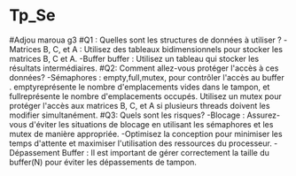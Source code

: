 # Tp_Se
#Adjou maroua g3 
#Q1 : Quelles sont les structures de données à utiliser ?
-Matrices B, C, et A : Utilisez des tableaux bidimensionnels pour stocker les matrices B, C et A.
-Buffer buffer :
 Utilisez un tableau  qui stocker les résultats intermédiaires.
#Q2: Comment allez-vous protéger l'accès à ces données?
-Sémaphores :
empty,full,mutex, pour contrôler l'accès au buffer . emptyreprésente le nombre d'emplacements vides dans le tampon, et fullreprésente le nombre d'emplacements occupés.
Utilisez un mutex pour protéger l'accès aux matrices B, C, et A si plusieurs threads doivent les modifier simultanément.
#Q3: Quels sont les risques?
-Blocage  : Assurez-vous d'éviter les situations de blocage en utilisant les sémaphores et les mutex de manière appropriée.
-Optimisez la conception pour minimiser les temps d'attente et maximiser l'utilisation des ressources du processeur.
-Dépassement Buffer : Il est important de gérer correctement la taille du buffer(N) pour éviter les dépassements de tampon.
